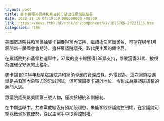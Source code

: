```yaml
---
layout: post
title: 麥卡錫獲美國共和黨支持可望出任眾議院議長
date: 2022-11-16 04:19:59.000000000 +08:00
link: https://news.rthk.hk/rthk/ch/component/k2/1675766-20221116.htm
categories: rthk
---
```


美國眾議院共和黨領袖麥卡錫獲得黨內支持，繼續擔任黨團領袖，可望在明年1月展開新一屆國會會期時，擔任眾議院議長，取代民主黨的佩洛西。

在眾議院共和黨領袖選舉中，57歲的麥卡錫獲得188票支持，擊敗獲得31票、被視為強硬保守派的比格斯。

麥卡錫自2014年起是眾議院共和黨領導層的資深成員。外電認為，這次黨領袖選舉是共和黨內象徵式的忠誠測試，但可鞏固麥卡錫的地位，令他成為眾議院議長的熱門人選。

眾議院議長屬美國第三號人物，僅次於總統和副總統。

在中期選舉中，共和黨成績沒有預期般理想，未能奪取參議院控制權，在眾議院可望以微弱多數優勢，從民主黨手中取得控制權。

